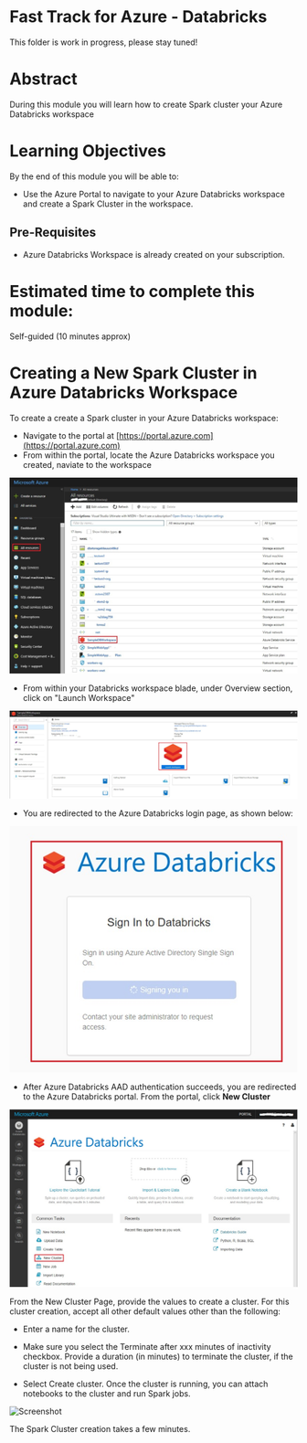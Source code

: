 # Fast Track for Azure - Databricks

This folder is work in progress, please stay tuned! 

# Abstract

During this module you will learn how to create Spark cluster your Azure Databricks workspace

# Learning Objectives

By the end of this module you will be able to:

* Use the Azure Portal to navigate to your Azure Databricks workspace and create a Spark Cluster in the workspace.

## Pre-Requisites

* Azure Databricks Workspace is already created on your subscription.


# Estimated time to complete this module:
Self-guided (10 minutes approx)

# Creating a New Spark Cluster in Azure Databricks Workspace

To create a create a Spark cluster in your Azure Databricks workspace:

* Navigate to the portal at [https://portal.azure.com](https://portal.azure.com)
* From within the portal, locate the Azure Databricks workspace you created, naviate to the workspace

![Screenshot](media/2-create-spark-cluster-in-azure-databricks/create-spark-cluster-in-azure-databricks-1.png)

* From within your Databricks workspace blade, under Overview section, click on "Launch Workspace"  

![Screenshot](media/2-create-spark-cluster-in-azure-databricks/create-spark-cluster-in-azure-databricks-2.png)

* You are redirected to the Azure Databricks login page, as shown below:

![Screenshot](media/2-create-spark-cluster-in-azure-databricks/create-spark-cluster-in-azure-databricks-3.png)

* After Azure Databricks AAD authentication succeeds, you are redirected to the Azure Databricks portal. From the portal, click **New Cluster**

![Screenshot](media/2-create-spark-cluster-in-azure-databricks/create-spark-cluster-in-azure-databricks-4.png)

From the New Cluster Page, provide the values to create a cluster. For this cluster creation, accept all other default values other than the following:

* Enter a name for the cluster.

* Make sure you select the Terminate after xxx minutes of inactivity checkbox. Provide a duration (in minutes) to terminate the cluster, if the cluster is not being used.

* Select Create cluster. Once the cluster is running, you can attach notebooks to the cluster and run Spark jobs.

![Screenshot](media/1-create-sample-azure-databricks-workspace/databricks-create-new-workspace-5.png)

The Spark Cluster creation takes a few minutes.